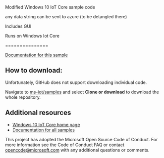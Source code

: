 Modified Windows 10 IoT Core sample code

any data string can be sent to azure (to be detangled there)

Includes GUI

Runs on Windows Iot Core

===============

[Documentation for this sample](https://developer.microsoft.com/en-us/windows/iot/samples/pushbutton) 

## How to download:

Unfortunately, GitHub does not support downloading individual code. 

Navigate to [ms-iot/samples](https://github.com/ms-iot/samples) and select **Clone or download** to download the whole repository.


## Additional resources
* [Windows 10 IoT Core home page](https://developer.microsoft.com/en-us/windows/iot/)
* [Documentation for all samples](https://developer.microsoft.com/en-us/windows/iot/samples)

This project has adopted the Microsoft Open Source Code of Conduct. For more information see the Code of Conduct FAQ or contact opencode@microsoft.com with any additional questions or comments.
